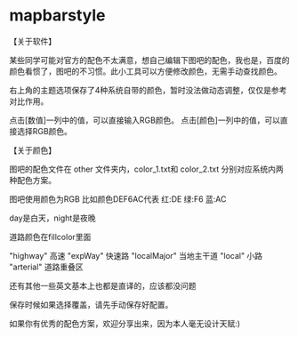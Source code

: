 # mapbarstyle
【关于软件】

某些同学可能对官方的配色不太满意，想自己编辑下图吧的配色，我也是，百度的颜色看惯了，图吧的不习惯。此小工具可以方便修改颜色，无需手动查找颜色。

右上角的主题选项保存了4种系统自带的颜色，暂时没法做动态调整，仅仅是参考对比作用。

点击[数值]一列中的值，可以直接输入RGB颜色。
点击[颜色]一列中的值，可以直接选择RGB颜色。


【关于颜色】

图吧的配色文件在 other 文件夹内，color_1.txt和 color_2.txt 分别对应系统内两种配色方案。

图吧使用颜色为RGB 比如颜色DEF6AC代表 红:DE 绿:F6 蓝:AC

day是白天，night是夜晚

道路颜色在fillcolor里面

"highway"		高速
"expWay"		快速路
"localMajor"		当地主干道
"local"			小路
"arterial"		道路重叠区

还有其他一些英文基本上也都是直译的，应该都没问题

保存时候如果选择覆盖，请先手动保存好配置。


如果你有优秀的配色方案，欢迎分享出来，因为本人毫无设计天赋:)
